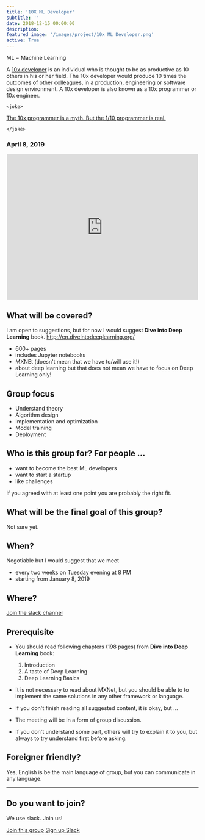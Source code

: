 ```yaml
---
title: '10X ML Developer'
subtitle: ''
date: 2018-12-15 00:00:00
description: 
featured_image: '/images/project/10x ML Developer.png'
active: True
---
```


  ML = Machine Learning

  A [10x developer](https://www.techopedia.com/definition/31673/10x-developer) is an individual who is thought to be as productive as 10 others in his or her field. 
  The 10x developer would produce 10 times the outcomes of other colleagues, in a production, engineering or software design environment.
  A 10x developer is also known as a 10x programmer or 10x engineer.
  


  `<joke>`

  [The 10x programmer is a myth. But the 1/10 programmer is real.](https://hackernoon.com/the-10x-programmer-is-a-myth-7f9074afc038)

  `</joke>`

### April 8, 2019

<div align="center" class="image-wrap">
<iframe src="https://www.facebook.com/plugins/post.php?href=https%3A%2F%2Fwww.facebook.com%2Fseoulai%2Fposts%2F410971113054614&width=500" width="500" height="381" style="border:none;overflow:hidden" scrolling="no" frameborder="0" allowTransparency="true" allow="encrypted-media"></iframe>
</div>



## What will be covered?
  I am open to suggestions, but for now I would suggest **Dive into Deep Learning** book.
  http://en.diveintodeeplearning.org/

  * 600+ pages
  * includes Jupyter notebooks
  * MXNEt (doesn't mean that we have to/will use it!)
  * about deep learning but that does not mean we have to focus on Deep Learning only!

## Group focus
  * Understand theory
  * Algorithm design
  * Implementation and optimization
  * Model training
  * Deployment

## Who is this group for? For people ...
  * want to become the best ML developers
  * want to start a startup
  * like challenges

 If you agreed with at least one point you are probably the right fit.

## What will be the final goal of this group?
  Not sure yet.

## When?

Negotiable but I would suggest that we meet

* every two weeks on Tuesday evening at 8 PM
* starting from January 8, 2019

## Where?
  [Join the slack channel](https://seoulai.slack.com/messages/CEU0W110Q)


## Prerequisite

* You should read following chapters (198 pages) from **Dive into Deep Learning** book:
  1. Introduction
  2. A taste of Deep Learning
  3. Deep Learning Basics

* It is not necessary to read about MXNet, but you should be able to to implement the same solutions in any other framework or language.
* If you don't finish reading all suggested content, it is okay, but ...
* The meeting will be in a form of group discussion.
* If you don't understand some part, others will try to explain it to you, but always to try understand first before asking.


## Foreigner friendly?
  Yes, English is be the main language of group, but you can communicate in any language.


---

## Do you want to join?

We use slack. Join us!

<a href="https://seoulai.slack.com/messages/CEU0W110Q" class="button button--large">Join this group</a>
<a href="https://seoulai.herokuapp.com/" class="button button--large">Sign up Slack</a>
